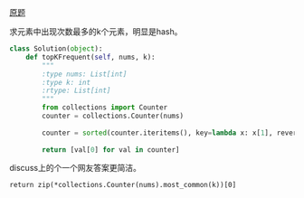 [原题](https://leetcode.com/problems/top-k-frequent-elements/)

求元素中出现次数最多的k个元素，明显是hash。

```Python
class Solution(object):
    def topKFrequent(self, nums, k):
        """
        :type nums: List[int]
        :type k: int
        :rtype: List[int]
        """
        from collections import Counter
        counter = collections.Counter(nums)
        
        counter = sorted(counter.iteritems(), key=lambda x: x[1], reverse=True)[:k]
        
        return [val[0] for val in counter]
```

discuss上的个一个网友答案更简洁。

```
return zip(*collections.Counter(nums).most_common(k))[0]
```